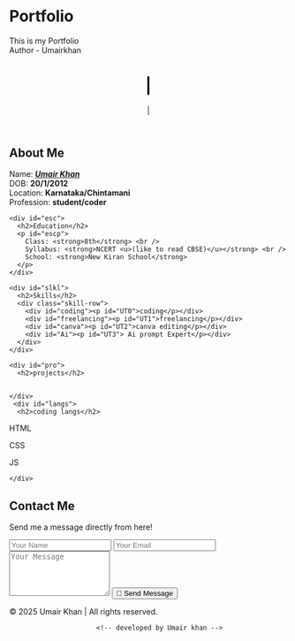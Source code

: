 # Portfolio
This is my Portfolio
<br>
Author - Umairkhan
<!DOCTYPE html>
<html lang="en">
<head>
  <meta charset="UTF-8" />
  <meta name="viewport" content="width=device-width, initial-scale=1.0"/>
  <link rel="stylesheet" href="style.css" />
  <title>portfolio</title>
</head>
<body>
  <header>
    <div id="hd">
      <h1 id="header">
        <span class="typewriter-text"></span><span class="typed-cursor">|</span>
      </h1>
      <div class="typing-container">
        <span id="typing-subtext"></span><span class="typed-cursor">|</span>
      </div>
      <div id="pic"></div>
    </div>
  </header>

  <main>
    <div id="ab">
      <h2>About Me</h2>
      <p id="abp">
        Name: <strong><i><u>Umair Khan</u></i></strong> <br />
        DOB: <strong>20/1/2012 </strong><br />
        Location: <strong>Karnataka/Chintamani</strong> <br />
        Profession: <strong>student/coder</strong>
      </p>
    </div>

    <div id="esc">
      <h2>Education</h2>
      <p id="escp">
        Class: <strong>8th</strong> <br />
        Syllabus: <strong>NCERT <u>(like to read CBSE)</u></strong> <br />
        School: <strong>New Kiran School</strong>
      </p>
    </div>

    <div id="slkl">
      <h2>Skills</h2>
      <div class="skill-row">
        <div id="coding"><p id="UT0">coding</p></div>
        <div id="freelancing"><p id="UT1">freelancing</p></div>
        <div id="canva"><p id="UT2">canva editing</p></div>
        <div id="Ai"><p id="UT3"> Ai prompt Expert</p></div>
      </div>
    </div>

    <div id="pro">
      <h2>projects</h2>


    </div>
     <div id="langs">
      <h2>coding langs</h2>
<div id="html"><p id="html1">HTML</p></div>
<div id="css"><p id="css2">CSS</p></div>
<div id="js"><p id="js3">JS</p></div>

    </div>
  </main>

  <footer>
    <div class="footer-container">
      <h2>Contact Me</h2>
      <p>Send me a message directly from here!</p>
      <form action="https://formsubmit.co/umairkhan786ukz786@gmail.com" method="POST" class="contact-form">
        <input type="text" name="name" placeholder="Your Name" required />
        <input type="email" name="email" placeholder="Your Email" required />
        <textarea name="message" placeholder="Your Message" rows="5" required></textarea>
        <button type="submit">📧 Send Message</button>
      </form>
      <p class="copyright">&copy; 2025 Umair Khan | All rights reserved.</p>
    </div>
  </footer>

  <script>
    // Header typewriter
    const headerSpan = document.querySelector('.typewriter-text');
    const headerText = "Hello! I'm Umair Khan, a student and a web developer";
    let i = 0;

    function typeHeader() {
      if (i < headerText.length) {
        headerSpan.textContent += headerText.charAt(i);
        i++;
        setTimeout(typeHeader, 50);
      }
    }
    typeHeader();

    // Subheading typewriter
    const subText = document.getElementById("typing-subtext");
    const roles = [
      "● Tech Solutions Expert.",
      "● Coding & Design Expert.",
      "● Technology Consultant."
    ];
    let roleIndex = 0;
    let charIndex = 0;
    let isDeleting = false;

    function typeSubtext() {
      const currentRole = roles[roleIndex];
      if (isDeleting) {
        subText.textContent = currentRole.substring(0, charIndex--);
      } else {
        subText.textContent = currentRole.substring(0, charIndex++);
      }

      if (!isDeleting && charIndex === currentRole.length) {
        isDeleting = true;
        setTimeout(typeSubtext, 1000);
      } else if (isDeleting && charIndex === 0) {
        isDeleting = false;
        roleIndex = (roleIndex + 1) % roles.length;
        setTimeout(typeSubtext, 500);
      } else {
        setTimeout(typeSubtext, isDeleting ? 50 : 100);
      }
    }

    setTimeout(typeSubtext, 3000);
  </script>
</body>
</html>
                                  
                          <!-- developed by Umair khan -->
